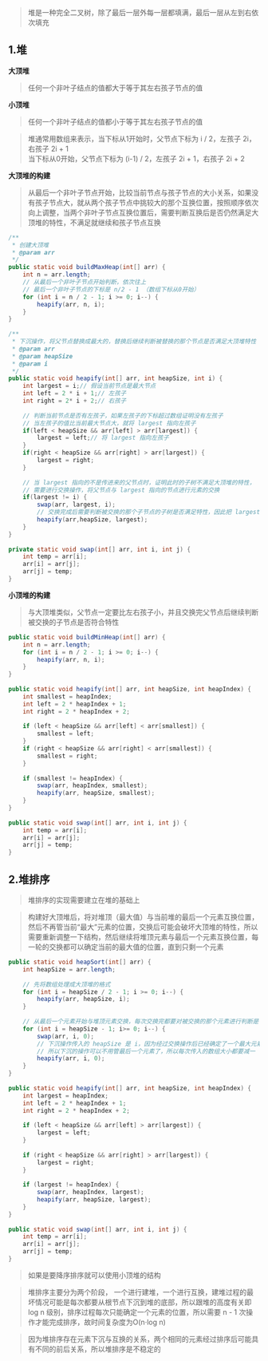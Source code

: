 >堆是一种完全二叉树，除了最后一层外每一层都填满，最后一层从左到右依次填充

## 1.堆

**大顶堆**

>任何一个非叶子结点的值都大于等于其左右孩子节点的值

**小顶堆**

>任何一个非叶子结点的值都小于等于其左右孩子节点的值


>堆通常用数组来表示，当下标从1开始时，父节点下标为 i / 2，左孩子 2i，右孩子 2i + 1  
>当下标从0开始，父节点下标为 (i-1) / 2，左孩子 2i + 1，右孩子 2i + 2

**大顶堆的构建**

>从最后一个非叶子节点开始，比较当前节点与孩子节点的大小关系，如果没有孩子节点大，就从两个孩子节点中挑较大的那个互换位置，按照顺序依次向上调整，当两个非叶子节点互换位置后，需要判断互换后是否仍然满足大顶堆的特性，不满足就继续和孩子节点互换

```java
/**  
 * 创建大顶堆  
 * @param arr  
 */  
public static void buildMaxHeap(int[] arr) {  
    int n = arr.length;  
    // 从最后一个非叶子节点开始判断，依次往上  
    // 最后一个非叶子节点的下标是 n/2 - 1 （数组下标从0开始）  
    for (int i = n / 2 - 1; i >= 0; i--) {  
        heapify(arr, n, i);  
    }  
}  
  
/**  
 * 下沉操作，将父节点替换成最大的，替换后继续判断被替换的那个节点是否满足大顶堆特性  
 * @param arr  
 * @param heapSize  
 * @param i  
 */  
public static void heapify(int[] arr, int heapSize, int i) {  
    int largest = i;// 假设当前节点是最大节点  
    int left = 2 * i + 1;// 左孩子  
    int right = 2* i + 2;// 右孩子  
  
    // 判断当前节点是否有左孩子，如果左孩子的下标超过数组证明没有左孩子  
    // 当左孩子的值比当前最大节点大，就将 largest 指向左孩子  
    if(left < heapSize && arr[left] > arr[largest]) {  
        largest = left;// 将 largest 指向左孩子
    }  
    if(right < heapSize && arr[right] > arr[largest]) {  
        largest = right;  
    }  
  
    // 当 largest 指向的不是传进来的父节点时，证明此时的子树不满足大顶堆的特性，  
    // 需要进行交换操作，将父节点与 largest 指向的节点进行元素的交换  
    if(largest != i) {  
        swap(arr, largest, i);  
        // 交换完成后需要判断被交换的那个子节点的子树是否满足特性，因此把 largest 指向的节点当作下一个子树的父节点进行递归检查  
        heapify(arr,heapSize, largest);  
    }  
}  
  
private static void swap(int[] arr, int i, int j) {  
    int temp = arr[i];  
    arr[i] = arr[j];  
    arr[j] = temp;  
}
```

**小顶堆的构建**

>与大顶堆类似，父节点一定要比左右孩子小，并且交换完父节点后继续判断被交换的子节点是否符合特性

```java
public static void buildMinHeap(int[] arr) {  
    int n = arr.length;  
    for (int i = n / 2 - 1; i >= 0; i--) {  
        heapify(arr, n, i);  
    }  
}  
  
public static void heapify(int[] arr, int heapSize, int heapIndex) {  
    int smallest = heapIndex;  
    int left = 2 * heapIndex + 1;  
    int right = 2 * heapIndex + 2;  
  
    if (left < heapSize && arr[left] < arr[smallest]) {  
        smallest = left;  
    }  
    if (right < heapSize && arr[right] < arr[smallest]) {  
        smallest = right;  
    }  
  
    if (smallest != heapIndex) {  
        swap(arr, heapIndex, smallest);  
        heapify(arr, heapSize, smallest);  
    }  
}  
  
public static void swap(int[] arr, int i, int j) {  
    int temp = arr[i];  
    arr[i] = arr[j];  
    arr[j] = temp;  
}
```


## 2.堆排序

>堆排序的实现需要建立在堆的基础上

>构建好大顶堆后，将对堆顶（最大值）与当前堆的最后一个元素互换位置，然后不再管当前“最大”元素的位置，交换后可能会破坏大顶堆的特性，所以需要重新调整一下结构，然后继续将堆顶元素与最后一个元素互换位置，每一轮的交换都可以确定当前的最大值的位置，直到只剩一个元素

```java
public static void heapSort(int[] arr) {  
    int heapSize = arr.length;  
      
    // 先将数组处理成大顶堆的格式  
    for (int i = heapSize / 2 - 1; i >= 0; i--) {  
        heapify(arr, heapSize, i);  
    }  
  
    // 从最后一个元素开始与堆顶元素交换，每次交换完都要对被交换的那个元素进行判断是否符合大顶堆的特性  
    for (int i = heapSize - 1; i>= 0; i--) {  
        swap(arr, i, 0);  
        // 下沉操作传入的 heapSize 是 i，因为经过交换操作后已经确定了一个最大元素的位置，  
        // 所以下沉的操作可以不用管最后一个元素了，所以每次传入的数组大小都要减一  
        heapify(arr, i, 0);  
    }  
}  
  
public static void heapify(int[] arr, int heapSize, int heapIndex) {  
    int largest = heapIndex;  
    int left = 2 * heapIndex + 1;  
    int right = 2 * heapIndex + 2;  
  
    if (left < heapSize && arr[left] > arr[largest]) {  
        largest = left;  
    }  
  
    if (right < heapSize && arr[right] > arr[largest]) {  
        largest = right;  
    }  
  
    if (largest != heapIndex) {  
        swap(arr, heapIndex, largest);  
        heapify(arr, heapSize, largest);  
    }  
}  
  
public static void swap(int[] arr, int i, int j) {  
    int temp = arr[i];  
    arr[i] = arr[j];  
    arr[j] = temp;  
}
```

>如果是要降序排序就可以使用小顶堆的结构

>堆排序主要分为两个阶段， 一个进行建堆，一个进行互换，建堆过程的最坏情况可能是每次都要从根节点下沉到堆的底部，所以跟堆的高度有关即 log n 级别，排序过程每次只能确定一个元素的位置，所以需要 n - 1 次操作才能完成排序，故时间复杂度为O(n·log n)

>因为堆排序存在元素下沉与互换的关系，两个相同的元素经过排序后可能具有不同的前后关系，所以堆排序是不稳定的